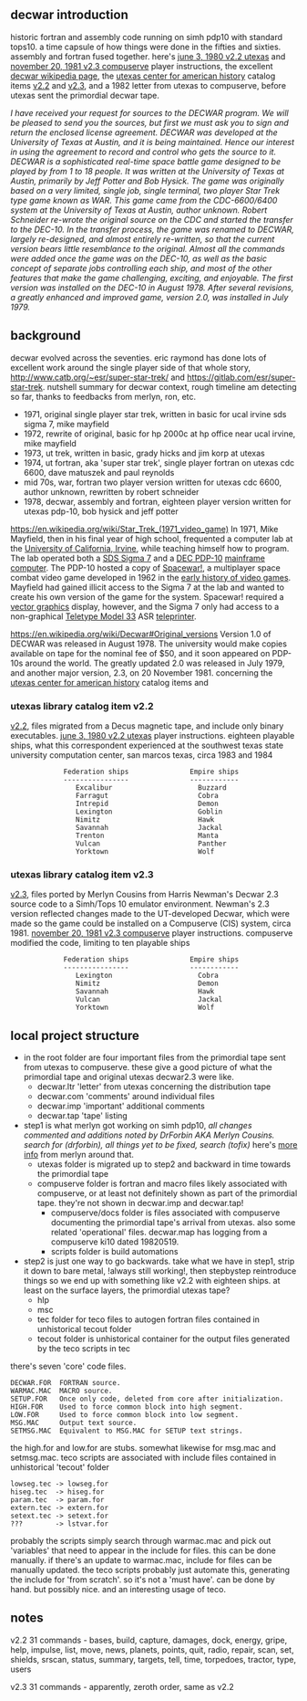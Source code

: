 ## decwar introduction

historic fortran and assembly code running on simh pdp10 with standard tops10. a time capsule of how things were done in the fifties and sixties. assembly and fortran fused together. here's [june 3, 1980 v2.2 utexas](decwar22-utexas.md) and [november 20, 1981 v2.3 compuserve](decwar23-compuserve.md) player instructions, the excellent [decwar wikipedia page](https://en.wikipedia.org/wiki/Decwar), the [utexas center for american history](https://briscoecenter.org/) catalog items [v2.2](https://repositories.lib.utexas.edu/items/1aa48343-09ab-4b3b-a9f2-e2e525074a4d) and [v2.3](https://repositories.lib.utexas.edu/items/7e2ccf50-e814-4bce-91d2-a7f6440eabe4), and a 1982 letter from utexas to compuserve, before utexas sent the primordial decwar tape.

_I have received your request for sources to the DECWAR program. We will be pleased to send you the sources, but first we must ask you to sign and return the enclosed license agreement. DECWAR was developed at the University of Texas at Austin, and it is being maintained. Hence our interest in using the agreement to record and control who gets the source to it. DECWAR is a sophisticated real-time space battle game designed to be played by from 1 to 18 people. It was written at the University of Texas at Austin, primarily by Jeff Potter and Bob Hysick. The game was originally based on a very limited, single job, single terminal, two player Star Trek type game known as WAR. This game came from the CDC-6600/6400 system at the University of Texas at Austin, author unknown. Robert Schneider re-wrote the original source on the CDC and started the transfer to the DEC-10. In the transfer process, the game was renamed to DECWAR, largely re-designed, and almost entirely re-written, so that the current version bears little resemblance to the original. Almost all the commands were added once the game was on the DEC-10, as well as the basic concept of separate jobs controlling each ship, and most of the other features that make the game challenging, exciting, and enjoyable. The first version was installed on the DEC-10 in August 1978. After several revisions, a greatly enhanced and improved game, version 2.0, was installed in July 1979._

## background

decwar evolved across the seventies. eric raymond has done lots of excellent work around the single player side of that whole story, http://www.catb.org/~esr/super-star-trek/ and https://gitlab.com/esr/super-star-trek. nutshell summary for decwar context, rough timeline am detecting so far, thanks to feedbacks from merlyn, ron, etc.

- 1971, original single player star trek, written in basic for ucal irvine sds sigma 7, mike mayfield
- 1972, rewrite of original, basic for hp 2000c at hp office near ucal irvine, mike mayfield
- 1973, ut trek, written in basic, grady hicks and jim korp at utexas
- 1974, ut fortran, aka 'super star trek', single player fortran on utexas cdc 6600, dave matuszek and paul reynolds
- mid 70s, war, fortran two player version written for utexas cdc 6600, author unknown, rewritten by robert schneider
- 1978, decwar, assembly and fortran, eighteen player version written for utexas pdp-10, bob hysick and jeff potter

https://en.wikipedia.org/wiki/Star_Trek_(1971_video_game) In 1971, Mike Mayfield, then in his final year of high school, frequented a computer lab at the [University of California, Irvine](https://en.wikipedia.org/wiki/University_of_California,_Irvine), while teaching himself how to program. The lab operated both a [SDS Sigma 7](https://en.wikipedia.org/wiki/SDS_Sigma_series) and a [DEC PDP-10](https://en.wikipedia.org/wiki/PDP-10) [mainframe computer](https://en.wikipedia.org/wiki/Mainframe_computer). The PDP-10 hosted a copy of [Spacewar!](https://en.wikipedia.org/wiki/Spacewar!), a multiplayer space combat video game developed in 1962 in the [early history of video games](https://en.wikipedia.org/wiki/Early_history_of_video_games). Mayfield had gained illicit access to the Sigma 7 at the lab and wanted to create his own version of the game for the system. Spacewar! required a [vector graphics](https://en.wikipedia.org/wiki/Vector_graphics) display, however, and the Sigma 7 only had access to a non-graphical [Teletype Model 33](https://en.wikipedia.org/wiki/Teletype_Model_33) ASR [teleprinter](https://en.wikipedia.org/wiki/Teleprinter).

https://en.wikipedia.org/wiki/Decwar#Original_versions Version 1.0 of DECWAR was released in August 1978. The university would make copies available on tape for the nominal fee of $50, and it soon appeared on PDP-10s around the world. The greatly updated 2.0 was released in July 1979, and another major version, 2.3, on 20 November 1981. concerning the [utexas center for american history](https://briscoecenter.org/) catalog items and 
 
### utexas library catalog item v2.2

[v2.2](https://repositories.lib.utexas.edu/items/1aa48343-09ab-4b3b-a9f2-e2e525074a4d), files migrated from a Decus magnetic tape, and include only binary executables. [june 3, 1980 v2.2 utexas](decwar22-utexas.md) player instructions. eighteen playable ships, what this correspondent experienced at the southwest texas state university computation center, san marcos texas, circa 1983 and 1984

                 Federation ships               Empire ships
                 ----------------               ------------
                    Excalibur                     Buzzard
                    Farragut                      Cobra
                    Intrepid                      Demon
                    Lexington                     Goblin
                    Nimitz                        Hawk
                    Savannah                      Jackal
                    Trenton                       Manta
                    Vulcan                        Panther
                    Yorktown                      Wolf

### utexas library catalog item v2.3

[v2.3](https://repositories.lib.utexas.edu/items/7e2ccf50-e814-4bce-91d2-a7f6440eabe4), files ported by Merlyn Cousins from Harris Newman's Decwar 2.3 source code to a Simh/Tops 10 emulator environment. Newman's 2.3 version reflected changes made to the UT-developed Decwar, which were made so the game could be installed on a Compuserve (CIS) system, circa 1981. [november 20, 1981 v2.3 compuserve](decwar23-compuserve.md) player instructions. compuserve modified the code, limiting to ten playable ships

                 Federation ships               Empire ships
                 ----------------               ------------
                    Lexington                     Cobra
                    Nimitz                        Demon
                    Savannah                      Hawk
                    Vulcan                        Jackal
                    Yorktown                      Wolf

## local project structure

- in the root folder are four important files from the primordial tape sent from utexas to compuserve. these give a good picture of what the primordial tape and original utexas decwar2.3 were like.
  - decwar.ltr 'letter' from utexas concerning the distribution tape
  - decwar.com 'comments' around individual files
  - decwar.imp 'important' additional comments
  - decwar.tap 'tape' listing
- step1 is what merlyn got working on simh pdp10, _all changes commented and additions noted by DrForbin AKA Merlyn Cousins. search for (drforbin), all things yet to be fixed, search (tofix)_ here's [more info](docs/app0-foundations.md) from merlyn around that.
  - utexas folder is migrated up to step2 and backward in time towards the primordial tape 
  - compuserve folder is fortran and macro files likely associated with compuserve, or at least not definitely shown as part of the primordial tape. they're not shown in decwar.imp and decwar.tap!
    - compuserve/docs folder is files associated with compuserve documenting the primordial tape's arrival from utexas. also some related 'operational' files. decwar.map has logging from a compuserve ki10 dated 19820519.
    - scripts folder is build automations
- step2 is just one way to go backwards. take what we have in step1, strip it down to bare metal, !always still working!, then stepbystep reintroduce things so we end up with something like v2.2 with eighteen ships. at least on the surface layers, the primordial utexas tape?
  - hlp
  - msc
  - tec folder for teco files to autogen fortran files contained in unhistorical tecout folder
  - tecout folder is unhistorical container for the output files generated by the teco scripts in tec

there's seven 'core' code files.
    
    DECWAR.FOR	FORTRAN source.
    WARMAC.MAC	MACRO source.
    SETUP.FOR	Once only code, deleted from core after initialization.
    HIGH.FOR	Used to force common block into high segment.
    LOW.FOR	    Used to force common block into low segment.
    MSG.MAC	    Output text source.
    SETMSG.MAC	Equivalent to MSG.MAC for SETUP text strings.

the high.for and low.for are stubs. somewhat likewise for msg.mac and setmsg.mac. teco scripts are associated with include files contained in unhistorical 'tecout' folder 

    lowseg.tec -> lowseg.for
    hiseg.tec  -> hiseg.for
    param.tec  -> param.for
    extern.tec -> extern.for
    setext.tec -> setext.for
    ???        -> lstvar.for

probably the scripts simply search through warmac.mac and pick out 'variables' that need to appear in the include for files. this can be done manually. if there's an update to warmac.mac, include for files can be manually updated. the teco scripts probably just automate this, generating the include for 'from scratch'. so it's not a 'must have'. can be done by hand. but possibly nice. and an interesting usage of teco.

## notes

v2.2 31 commands - bases, build, capture, damages, dock, energy, gripe, help, impulse, list, move, news, planets, points, quit, radio, repair, scan, set, shields, srscan, status, summary, targets, tell, time, torpedoes, tractor, type, users

v2.3 31 commands - apparently, zeroth order, same as v2.2
